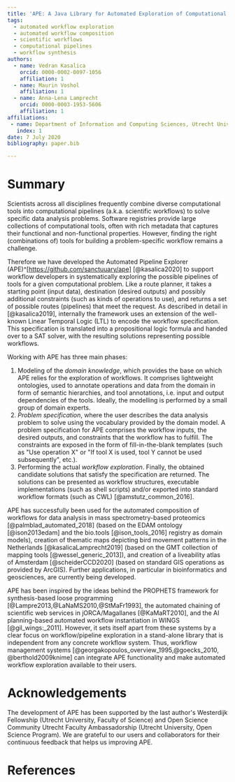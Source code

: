 ```yaml
---
title: 'APE: A Java Library for Automated Exploration of Computational Pipelines'
tags:
  - automated workflow exploration
  - automated workflow composition
  - scientific workflows
  - computational pipelines
  - workflow synthesis
authors:
  - name: Vedran Kasalica
    orcid: 0000-0002-0097-1056
    affiliation: 1
  - name: Maurin Voshol
    affiliation: 1
  - name: Anna-Lena Lamprecht
    orcid: 0000-0003-1953-5606
    affiliation: 1
affiliations:
 - name: Department of Information and Computing Sciences, Utrecht University, 3584 CC Utrecht, Netherlands
   index: 1
date: 7 July 2020
bibliography: paper.bib

---
```


# Summary

Scientists across all disciplines frequently combine diverse computational tools into computational pipelines (a.k.a. scientific workflows) to solve specific data analysis problems. Software registries provide large collections of computational tools, often with rich metadata that captures their functional and non-functional properties. However, finding the right (combinations of) tools for building a problem-specific workflow remains a challenge. 

Therefore we have developed the Automated Pipeline Explorer (APE)^[https://github.com/sanctuuary/ape] [@kasalica2020] to support workflow developers in systematically exploring the possible pipelines of tools for a given computational problem. Like a route planner, it takes a starting point (input data), destination (desired outputs) and possibly additional constraints (such as kinds of operations to use), and returns a set of possible routes (pipelines) that meet the request. As described in detail in [@kasalica2019], internally the framework uses an extension of the well-known Linear Temporal Logic (LTL) to encode the workflow specification. This specification is translated into a propositional logic formula and handed over to a SAT solver, with the resulting solutions representing possible workflows. 

Working with APE has three main phases: 
1) Modeling of the *domain knowledge*, which provides the base on which APE relies for the exploration of workflows. It comprises lightweight ontologies, used to annotate operations and data from the domain in form of semantic hierarchies, and tool annotations, i.e. input and output dependencies of the tools. Ideally, the modelling is performed by a small group of domain experts. 
2) *Problem specification*, where the user describes the data analysis problem to solve using the vocabulary provided by the domain model. A problem specification for APE comprises the workflow inputs, the desired outputs, and constraints that the workflow has to fulfill. The constraints are exposed in the form of fill-in-the-blank templates (such as "Use operation X" or "If tool X is used, tool Y cannot be used subsequently", etc.). 
3) Performing the actual *workflow exploration*. Finally, the obtained candidate solutions that satisfy the specification are returned. The solutions can be presented as workflow structures, executable implementations (such as shell scripts) and/or exported into standard workflow formats (such as CWL) [@amstutz_common_2016].

APE has successfully been used for the automated composition of workflows for data analysis in mass spectrometry-based proteomics [@palmblad_automated_2018] (based on the EDAM ontology [@ison2013edam] and the bio.tools [@ison_tools_2016] registry as domain models), creation of thematic maps depicting bird movement patterns in the Netherlands [@kasalicaLamprecht2019] (based on the GMT collection of mapping tools [@wessel_generic_2013]), and creation of a liveability atlas of Amsterdam [@scheiderCCD2020] (based on standard GIS operations as provided by ArcGIS). Further applications, in particular in bioinformatics and geosciences, are currently being developed. 

APE has been inspired by the ideas behind the PROPHETS framework for synthesis-based loose programming [@Lampre2013,@LaNaMS2010,@StMaFr1993], the automated chaining of scientific web services in jORCA/Magallanes [@KaMaRT2010], and the AI planning-based automated workflow instantiation in WINGS [@gil_wings:_2011]. 
However, it sets itself apart from these systems by a clear focus on workflow/pipeline exploration in a stand-alone library that is independent from any concrete workflow system. Thus, workflow management systems [@georgakopoulos_overview_1995,@goecks_2010, @berthold2009knime] can integrate APE functionality and make automated workflow exploration available to their users. 

# Acknowledgements

The development of APE has been supported by the last author's Westerdijk Fellowship (Utrecht University, Faculty of Science) and Open Science Community Utrecht Faculty Ambassadorship (Utrecht University, Open Science Program). 
We are grateful to our users and collaborators for their continuous feedback that helps us improving APE.

# References
